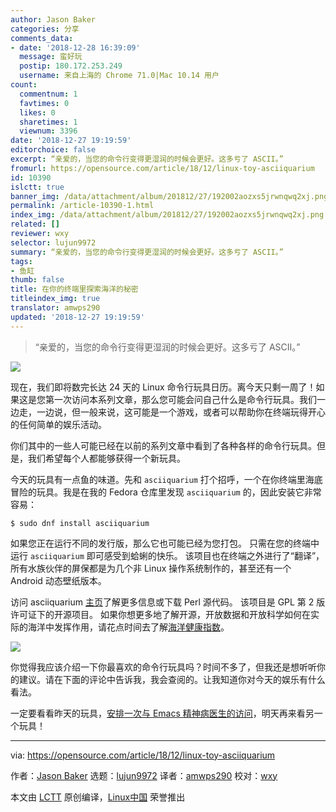 ```yaml
---
author: Jason Baker
categories: 分享
comments_data:
- date: '2018-12-28 16:39:09'
  message: 蛮好玩
  postip: 180.172.253.249
  username: 来自上海的 Chrome 71.0|Mac 10.14 用户
count:
  commentnum: 1
  favtimes: 0
  likes: 0
  sharetimes: 1
  viewnum: 3396
date: '2018-12-27 19:19:59'
editorchoice: false
excerpt: “亲爱的，当您的命令行变得更湿润的时候会更好。这多亏了 ASCII。”
fromurl: https://opensource.com/article/18/12/linux-toy-asciiquarium
id: 10390
islctt: true
banner_img: /data/attachment/album/201812/27/192002aozxs5jrwnqwq2xj.png
permalink: /article-10390-1.html
index_img: /data/attachment/album/201812/27/192002aozxs5jrwnqwq2xj.png.thumb.jpg
related: []
reviewer: wxy
selector: lujun9972
summary: “亲爱的，当您的命令行变得更湿润的时候会更好。这多亏了 ASCII。”
tags:
- 鱼缸
thumb: false
title: 在你的终端里探索海洋的秘密
titleindex_img: true
translator: amwps290
updated: '2018-12-27 19:19:59'
---
```



> 
> “亲爱的，当您的命令行变得更湿润的时候会更好。这多亏了 ASCII。”
> 
> 
> 


![](/data/attachment/album/201812/27/192002aozxs5jrwnqwq2xj.png)


现在，我们即将数完长达 24 天的 Linux 命令行玩具日历。离今天只剩一周了！如果这是您第一次访问本系列文章，那么您可能会问自己什么是命令行玩具。我们一边走，一边说，但一般来说，这可能是一个游戏，或者可以帮助你在终端玩得开心的任何简单的娱乐活动。


你们其中的一些人可能已经在以前的系列文章中看到了各种各样的命令行玩具。但是，我们希望每个人都能够获得一个新玩具。


今天的玩具有一点鱼的味道。先和 `asciiquarium` 打个招呼，一个在你终端里海底冒险的玩具。我是在我的 Fedora 仓库里发现 `asciiquarium` 的，因此安装它非常容易：



```
$ sudo dnf install asciiquarium
```

如果您正在运行不同的发行版，那么它也可能已经为您打包。 只需在您的终端中运行 `asciiquarium` 即可感受到蛤蜊的快乐。 该项目也在终端之外进行了“翻译”，所有水族伙伴的屏保都是为几个非 Linux 操作系统制作的，甚至还有一个 Android 动态壁纸版本。


访问 asciiquarium [主页](https://robobunny.com/projects/asciiquarium/html/)了解更多信息或下载 Perl 源代码。 该项目是 GPL 第 2 版许可证下的开源项目。 如果你想更多地了解开源，开放数据和开放科学如何在实际的海洋中发挥作用，请花点时间去了解[海洋健康指数](https://opensource.com/article/18/12/protecting-world-oceans)。


![](/data/attachment/album/201812/27/192016cuuowtirwoh7kjow.gif)


你觉得我应该介绍一下你最喜欢的命令行玩具吗？时间不多了，但我还是想听听你的建议。请在下面的评论中告诉我，我会查阅的。让我知道你对今天的娱乐有什么看法。


一定要看看昨天的玩具，[安排一次与 Emacs 精神病医生的访问](https://opensource.com/article/18/12/linux-toy-eliza)，明天再来看另一个玩具！




---


via: <https://opensource.com/article/18/12/linux-toy-asciiquarium>


作者：[Jason Baker](https://opensource.com/users/jason-baker) 选题：[lujun9972](https://github.com/lujun9972) 译者：[amwps290](https://github.com/amwps290) 校对：[wxy](https://github.com/wxy)


本文由 [LCTT](https://github.com/LCTT/TranslateProject) 原创编译，[Linux中国](https://linux.cn/) 荣誉推出
